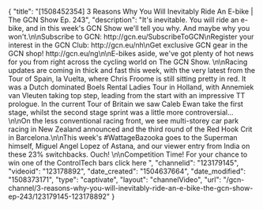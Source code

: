 {
    "title": "[1508452354] 3 Reasons Why You Will Inevitably Ride An E-bike | The GCN Show Ep. 243",
    "description": "It's inevitable. You will ride an e-bike, and in this week's GCN Show we'll tell you why. And maybe why you won't.\n\nSubscribe to GCN: http:\/\/gcn.eu\/SubscribeToGCN\nRegister your interest in the GCN Club: http:\/\/gcn.eu\/nh\nGet exclusive GCN gear in the GCN shop! http:\/\/gcn.eu\/ng\n\nE-bikes aside, we've got plenty of hot news for you from right across the cycling world on The GCN Show. \n\nRacing updates are coming in thick and fast this week, with the very latest from the Tour of Spain, la Vuelta, where Chris Froome is still sitting pretty in red. It was a Dutch dominated Boels Rental Ladies Tour in Holland, with Annemiek van Vleuten taking top step, leading from the start with an impressive TT prologue. In the current Tour of Britain we saw Caleb Ewan take the first stage, whilst the second stage sprint was a little more controversial... \n\nOn the less conventional racing front, we see multi-storey car park racing in New Zealand announced and the third round of the Red Hook Crit in Barcelona.\n\nThis week's #WattageBazooka goes to the Superman himself, Miguel Angel Lopez of Astana, and our viewer entry from India on these 23% switchbacks. Ouch! \n\nCompetition Time! For your chance to win one of the ControlTech bars click here ",
    "channelid": "123179145",
    "videoid": "123178892",
    "date_created": "1504637664",
    "date_modified": "1508373171",
    "type": "captivate",
    "layout": "channelVideo",
    "url": "\/gcn-channel\/3-reasons-why-you-will-inevitably-ride-an-e-bike-the-gcn-show-ep-243\/123179145-123178892"
}